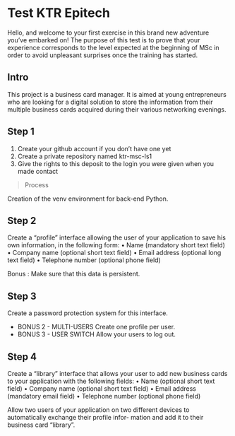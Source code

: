 # Test KTR Epitech

Hello, and welcome to your first exercise in this brand new adventure you’ve embarked on! The purpose
of this test is to prove that your experience corresponds to the level expected at the beginning of MSc in
order to avoid unpleasant surprises once the training has started.

## Intro 

This project is a business card manager. It is aimed at young entrepreneurs who are looking for a digital
solution to store the information from their multiple business cards acquired during their various networking
evenings.

## Step 1 

1. Create your github account if you don’t have one yet
2. Create a private repository named ktr-msc-ls1
3. Give the rights to this deposit to the login you were given when you made contact

> Process

Creation of the venv environment for back-end Python.

## Step 2

Create a “profile” interface allowing the user of your application to save his own information, in the following
form:
• Name (mandatory short text field)
• Company name (optional short text field)
• Email address (optional long text field)
• Telephone number (optional phone field)

Bonus : Make sure that this data is persistent.

## Step 3
Create a password protection system for this interface.
+ BONUS 2 - MULTI-USERS 
Create one profile per user.
+ BONUS 3 - USER SWITCH 
Allow your users to log out.

## Step 4

Create a “library” interface that allows your user to add new business cards to your application with the
following fields:
• Name (optional short text field)
• Company name (optional short text field)
• Email address (mandatory email field)
• Telephone number (optional phone field)

Allow two users of your application on two different devices to automatically exchange their profile infor-
mation and add it to their business card “library”.